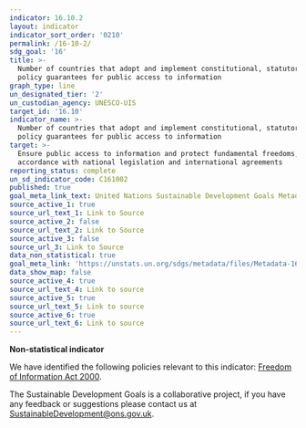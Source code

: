 ```yaml
---
indicator: 16.10.2
layout: indicator
indicator_sort_order: '0210'
permalink: /16-10-2/
sdg_goal: '16'
title: >-
  Number of countries that adopt and implement constitutional, statutory and/or
  policy guarantees for public access to information
graph_type: line
un_designated_tier: '2'
un_custodian_agency: UNESCO-UIS
target_id: '16.10'
indicator_name: >-
  Number of countries that adopt and implement constitutional, statutory and/or
  policy guarantees for public access to information
target: >-
  Ensure public access to information and protect fundamental freedoms, in
  accordance with national legislation and international agreements
reporting_status: complete
un_sd_indicator_code: C161002
published: true
goal_meta_link_text: United Nations Sustainable Development Goals Metadata (pdf 1361kB)
source_active_1: true
source_url_text_1: Link to Source
source_active_2: false
source_url_text_2: Link to Source
source_active_3: false
source_url_3: Link to Source
data_non_statistical: true
goal_meta_link: 'https://unstats.un.org/sdgs/metadata/files/Metadata-16-10-02.pdf'
data_show_map: false
source_active_4: true
source_url_text_4: Link to source
source_active_5: true
source_url_text_5: Link to source
source_active_6: true
source_url_text_6: Link to source
---
```

**Non-statistical indicator**

We have identified the following policies relevant to this indicator: [Freedom of Information Act 2000](https://www.legislation.gov.uk/ukpga/2000/36/contents).

The Sustainable Development Goals is a collaborative project, if you have any feedback or suggestions please contact us at <SustainableDevelopment@ons.gov.uk>.